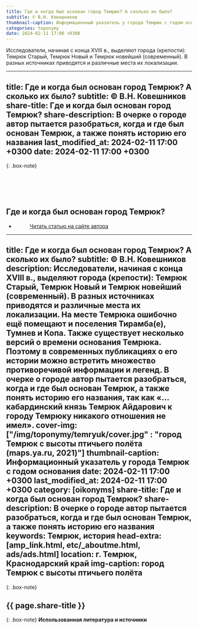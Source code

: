 ```yaml
---
title: Где и когда был основан город Темрюк? А сколько их было?
subtitle: © В.Н. Ковешников
thumbnail-caption: Информационный указатель у города Темрюк с годом основания
categories: toponymy
date: 2024-02-11 17:00 +0300
---
```

Исследователи, начиная с конца ХVIII в., выделяют города (крепости): Темрюк Старый, Темрюк Новый и Темрюк новейший (современный). В разных источниках приводятся и различные места их локализации.

---
title: Где и когда был основан город Темрюк? А сколько их было?
subtitle: © В.Н. Ковешников
share-title: Где и когда был основан город Темрюк?
share-description: В очерке о городе автор пытается разобраться, когда и где был основан Темрюк, а также понять историю его названия
last_modified_at: 2024-02-11 17:00 +0300
date: 2024-02-11 17:00 +0300
---
{: .box-note}
## <br><br><br>Где и когда был основан город Темрюк?

<ul class="pagination blog-pager"><li class="page-item previous"><figure><a class="page-link" href="{{ page.url | absolute_url | strip_index | replace:'/amp/','/' }}" data-toggle="tooltip" data-placement="top" title="Перейти на основную версию сайта">Читать статью на сайте автора</a></figure></li></ul>

---
title: Где и когда был основан город Темрюк? А сколько их было?
subtitle: © В.Н. Ковешников
description: Исследователи, начиная с конца ХVIII в., выделяют города (крепости): Темрюк Старый, Темрюк Новый и Темрюк новейший (современный). В разных источниках приводятся и различные места их локализации. На месте Темрюка ошибочно ещё помещают и поселения Тирамба(е), Тумнев и Копа. Также существует несколько версий о времени основания Темрюка. Поэтому в современных публикациях о его истории можно встретить множество противоречивой информации и легенд. В очерке о городе автор пытается разобраться, когда и где был основан Темрюк, а также понять историю его названия, так как «… кабардинский князь Темрюк Айдарович к городу Темрюку никакого отношения не имел».
cover-img: ["/img/toponymy/temryuk/cover.jpg" : "город Темрюк с высоты птичьего полёта (maps.ya.ru, 2021)"]
thumbnail-caption: Информационный указатель у города Темрюк с годом основания
date: 2024-02-11 17:00 +0300
last_modified_at: 2024-02-11 17:00 +0300
category: [oikonyms]
share-title: Где и когда был основан город Темрюк?
share-description: В очерке о городе автор пытается разобраться, когда и где был основан Темрюк, а также понять историю его названия
keywords: Темрюк, история
head-extra: [amp_link.html, etc/_aboutme.html, ads/ads.html]
location: г. Темрюк, Краснодарский край
img-caption: город Темрюк с высоты птичьего полёта
---
{: .box-note}
## {{ page.share-title }}


{: .box-note}
**Использованная литература и источники**
